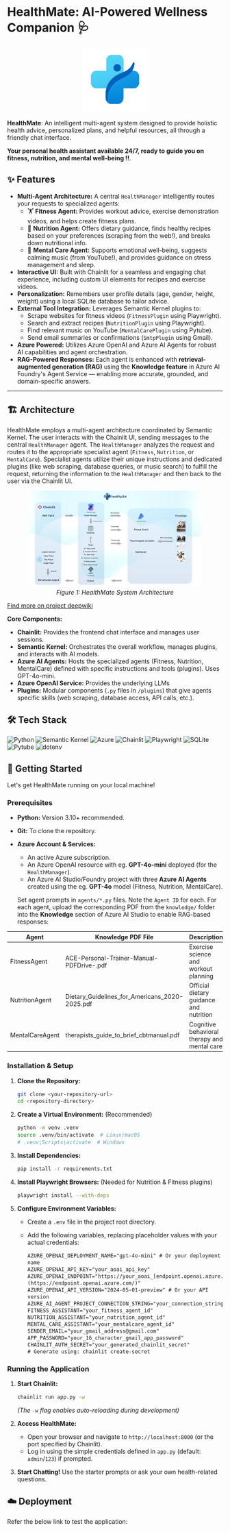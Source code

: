 # HealthMate: AI-Powered Wellness Companion 🩺
<!-- 🚀 -->

<p align="center">
  <img src="./public/logo_light.png" alt="HealthMate Logo" width="150"/>
</p>

**HealthMate**: An intelligent multi-agent system designed to provide holistic health advice, personalized plans, and helpful resources, all through a friendly chat interface.

**Your personal health assistant available 24/7, ready to guide you on fitness, nutrition, and mental well-being !!**.
<!-- 
Whether you're looking to get fit, eat healthier, or manage stress, HealthMate acts as your knowledgeable guide, orchestrating specialized AI agents to deliver the best possible support. -->

## ✨ Features

* **Multi-Agent Architecture:** 
    A central `HealthManager` intelligently routes your requests to specialized agents:
    * 🏋️ **Fitness Agent:** Provides workout advice, exercise demonstration videos, and helps create fitness plans.
    * 🍎 **Nutrition Agent:** Offers dietary guidance, finds healthy recipes based on your preferences (scraping from the web!), and breaks down nutritional info.
    * 🧠 **Mental Care Agent:** Supports emotional well-being, suggests calming music (from YouTube!), and provides guidance on stress management and sleep.
* **Interactive UI:** 
    Built with Chainlit for a seamless and engaging chat experience, including custom UI elements for recipes and exercise videos.
* **Personalization:** 
    Remembers user profile details (age, gender, height, weight) using a local SQLite database to tailor advice.
* **External Tool Integration:** 
    Leverages Semantic Kernel plugins to:
    * Scrape websites for fitness videos (`FitnessPlugin` using Playwright).
    * Search and extract recipes (`NutritionPlugin` using Playwright).
    * Find relevant music on YouTube (`MentalCarePlugin` using Pytube).
    * Send email summaries or confirmations (`SmtpPlugin` using Gmail).
    <!-- * *(Optional: Add ICS Calendar generation if implemented)* -->
* **Azure Powered:** 
    Utilizes Azure OpenAI and Azure AI Agents for robust AI capabilities and agent orchestration.
* **RAG-Powered Responses:** 
    Each agent is enhanced with **retrieval-augmented generation (RAG)** using the **Knowledge feature** in Azure AI Foundry's Agent Service — enabling more accurate, grounded, and domain-specific answers.


---

## 🏗️ Architecture

HealthMate employs a multi-agent architecture coordinated by Semantic Kernel. The user interacts with the Chainlit UI, sending messages to the central `HealthManager` agent. The `HealthManager` analyzes the request and routes it to the appropriate specialist agent (`Fitness`, `Nutrition`, or `MentalCare`). Specialist agents utilize their unique instructions and dedicated plugins (like web scraping, database queries, or music search) to fulfill the request, returning the information to the `HealthManager` and then back to the user via the Chainlit UI.

<p align="center">
  <img src="./architecture.jpg" alt="HealthMate Architecture Diagram" width="80%"/>
  <br/><em>Figure 1: HealthMate System Architecture</em>
</p>

[Find more on project deepwiki](https://deepwiki.com/realzjc/HealthMate)

**Core Components:**

* **Chainlit:** Provides the frontend chat interface and manages user sessions.
* **Semantic Kernel:** Orchestrates the overall workflow, manages plugins, and interacts with AI models.
* **Azure AI Agents:** Hosts the specialized agents (Fitness, Nutrition, MentalCare) defined with specific instructions and tools (plugins). Uses GPT-4o-mini.
* **Azure OpenAI Service:** Provides the underlying LLMs
* **Plugins:** Modular components (`.py` files in `/plugins`) that give agents specific skills (web scraping, database access, API calls, etc.).

## 🛠️ Tech Stack

![Python](https://img.shields.io/badge/Python-3.11+-blue?style=for-the-badge&logo=python&logoColor=white)
![Semantic Kernel](https://img.shields.io/badge/Semantic%20Kernel-Microsoft-orange?style=for-the-badge)
![Azure](https://img.shields.io/badge/Azure-OpenAI%20%26%20AI%20Agents-blue?style=for-the-badge&logo=microsoftazure&logoColor=white)
![Chainlit](https://img.shields.io/badge/Chainlit-UI-green?style=for-the-badge)
![Playwright](https://img.shields.io/badge/Playwright-Web%20Scraping-darkgreen?style=for-the-badge&logo=playwright)
![SQLite](https://img.shields.io/badge/SQLite-Database-blue?style=for-the-badge&logo=sqlite&logoColor=white)
![Pytube](https://img.shields.io/badge/Pytube-YouTube-red?style=for-the-badge&logo=youtube)
![dotenv](https://img.shields.io/badge/dotenv-Config-yellow?style=for-the-badge)

## 🚀 Getting Started

Let's get HealthMate running on your local machine!

### Prerequisites

* **Python:** Version 3.10+ recommended.
* **Git:** To clone the repository.
* **Azure Account & Services:**
    * An active Azure subscription.
    * An Azure OpenAI resource with eg. **GPT-4o-mini** deployed (for the `HealthManager`).
    * An Azure AI Studio/Foundry project with three **Azure AI Agents** created using the eg. **GPT-4o** model (Fitness, Nutrition, MentalCare). 

    Set agent prompts in `agents/*.py` files. Note the `Agent ID` for each. For each agent, upload the corresponding PDF from the `knowledge/` folder into the **Knowledge** section of Azure AI Studio to enable RAG-based responses:

| Agent            | Knowledge PDF File                                      | Description                                |
|------------------|---------------------------------------------------------|--------------------------------------------|
| FitnessAgent     | ACE-Personal-Trainer-Manual-PDFDrive-.pdf              | Exercise science and workout planning      |
| NutritionAgent   | Dietary_Guidelines_for_Americans_2020-2025.pdf         | Official dietary guidance and nutrition    |
| MentalCareAgent  | therapists_guide_to_brief_cbtmanual.pdf                | Cognitive behavioral therapy and mental care |

### Installation & Setup

1.  **Clone the Repository:**
    ```bash
    git clone <your-repository-url>
    cd <repository-directory>
    ```

2.  **Create a Virtual Environment:** (Recommended)
    ```bash
    python -m venv .venv
    source .venv/bin/activate  # Linux/macOS
    # .venv\Scripts\activate  # Windows
    ```

3.  **Install Dependencies:**
    ```bash
    pip install -r requirements.txt
    ```

4.  **Install Playwright Browsers:** (Needed for Nutrition & Fitness plugins)
    ```bash
    playwright install --with-deps
    ```

5.  **Configure Environment Variables:**
    * Create a `.env` file in the project root directory.
    * Add the following variables, replacing placeholder values with your actual credentials:

        ```dotenv
        AZURE_OPENAI_DEPLOYMENT_NAME="gpt-4o-mini" # Or your deployment name
        AZURE_OPENAI_API_KEY="your_aoai_api_key"
        AZURE_OPENAI_ENDPOINT="https://your_aoai_[endpoint.openai.azure.com/](https://endpoint.openai.azure.com/)"
        AZURE_OPENAI_API_VERSION="2024-05-01-preview" # Or your API version
        AZURE_AI_AGENT_PROJECT_CONNECTION_STRING="your_connection_string"
        FITNESS_ASSISTANT="your_fitness_agent_id"
        NUTRITION_ASSISTANT="your_nutrition_agent_id"
        MENTAL_CARE_ASSISTANT="your_mentalcare_agent_id"
        SENDER_EMAIL="your_gmail_address@gmail.com"
        APP_PASSWORD="your_16_character_gmail_app_password"
        CHAINLIT_AUTH_SECRET="your_generated_chainlit_secret" 
        # Generate using: chainlit create-secret
        ```

### Running the Application

1.  **Start Chainlit:**
    ```bash
    chainlit run app.py -w
    ```
    *(The `-w` flag enables auto-reloading during development)*

2.  **Access HealthMate:**
    * Open your browser and navigate to `http://localhost:8000` (or the port specified by Chainlit).
    * Log in using the simple credentials defined in `app.py` (default: `admin`/`123`) if prompted.

3.  **Start Chatting!** Use the starter prompts or ask your own health-related questions.

## ☁️ Deployment

Refer the below link to test the application:
<!-- 
Project Link: https://HealthMate-ebb2fue5ewbegcgv.eastus2-01.azurewebsites.net -->

<!-- ## 💡 Future Improvements

* **Persistent & Scalable Storage:** Replace SQLite with a cloud database (e.g., Azure SQL, Cosmos DB) for user profiles.
* **Enhanced Personalization:** Track progress, preferences, and provide proactive recommendations.
* **Wearable Integration:** Connect with fitness trackers or health APIs.
* **Calendar Integration:** Implement direct calendar event creation (using `.ics` generation or potentially MS Graph/Google Calendar API).
* **More Modalities:** Explore image analysis (e.g., food logging) or voice input. -->

<!-- ## 🙏 Acknowledgements

* The [Semantic Kernel](https://github.com/microsoft/semantic-kernel) team for the powerful orchestration framework.
* The [Chainlit](https://chainlit.io/) team for the awesome chat UI library.
* Azure AI and OpenAI for the cutting-edge AI models. -->

<!-- ## Team
- **Yushuhong Lin** ([ylin766](https://github.com/ylin766))
- **Akhil Deshneni** ([deshneni-akhil](https://github.com/deshneni-akhil)) -->
